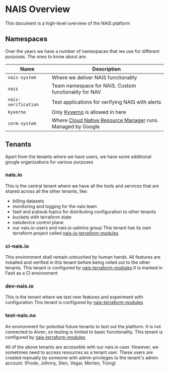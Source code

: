 # NAIS Overview

This document is a high-level overview of the NAIS platform

## Namespaces

Over the years we have a number of namespaces that we use for different purposes. The ones to know about are:

| Name | Description |
| ---- | ----------- |
| `nais-system` | Where we deliver NAIS functionality |
| `nais` | Team namespace for NAIS. Custom functionality for NAV |
| `nais-verification` | Test applications for verifying NAIS with alerts |
| `kyverno` | Only [Kyverno](https://kyverno.io/) is allowed in here |
| `cnrm-system` | Where [Cloud Native Resource Manager](https://cloud.google.com/config-connector/docs/overview) runs. Managed by Google |

## Tenants
Apart from the tenants where we have users, we have some additional google organizations for various purposes

### nais.io
This is the central tenant where we have all the tools and services that are shared across all the other tenants, like: 
- billing datasets 
- monitoring and logging for the nais team
- fasit and pubsub topics for distributing configuration to other tenants
- buckets with terraform state
- naisdevice control plane
- our nais.io-users and nais.io-admins group
This tenant has its own terraform project called [nais-io-terraform-modules](https://github.com/nais/nais-io-terraform-modules)

### ci-nais.io
This environment shall remain untouched by human hands. All features are installed and verified in this tenant before being rolled out to the other tenants.
This tenant is configured by [nais-terraform-modules](https://github.com/nais/nais-terraform-modules)
It is marked in Fasit as a CI environment

### dev-nais.io
This is the tenant where we test new features and experiment with configuration
This tenant is configured by [nais-terraform-modules](https://github.com/nais/nais-terraform-modules)

### test-nais.no
An environment for potential future tenants to test out the platform.
It is not connected to Aiven, so testing is limited to basic functionality.
This tenant is configured by [nais-terraform-modules](https://github.com/nais/nais-terraform-modules)

All of the above tenants are accessible with our nais.io-user.
However, we sometimes need to access resources as a tenant user. These users are created manually by someone with admin privileges to the tenant's admin account. (Frode, Johnny, Sten, Vegar, Morten, Trong)
